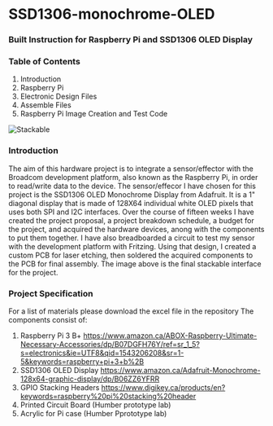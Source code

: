 # SSD1306-monochrome-OLED

### Built Instruction for Raspberry Pi and SSD1306 OLED Display

### Table of Contents
1. Introduction
2. Raspberry Pi 
3. Electronic Design Files
4. Assemble Files
5. Raspberry Pi Image Creation and Test Code

![Stackable](https://https://github.com/dchristie75/SSD1306-Monochrome-OLED/tree/master/images/stackable.jpg)

### Introduction
The aim of this hardware project is to integrate a sensor/effector with the Broadcom development platform, also known as the Raspberry Pi, in order to read/write data to the device. The sensor/effecor I have chosen for this project is the SSD1306 OLED Monochrome Display from Adafruit. It is a 1" diagonal display that is made of 128X64 individual white OLED pixels that uses both SPI and I2C interfaces. Over the course of fifteen weeks I have created the project proposal, a project breakdown schedule, a budget for the project, and acquired the hardware devices, anong with the components to put them together. I have also breadboarded a circuit to test my sensor with the development platform with Fritzing. Using that design, I created a custom PCB for laser etching, then soldered the acquired components to the PCB for final assembly. The image above is the final stackable interface for the project. 

### Project Specification
For a list of materials please download the excel file in the repository
The components consist of:
1. Raspberry Pi 3 B+ https://www.amazon.ca/ABOX-Raspberry-Ultimate-Necessary-Accessories/dp/B07DGFH76Y/ref=sr_1_5?s=electronics&ie=UTF8&qid=1543206208&sr=1-5&keywords=raspberry+pi+3+b%2B
2. SSD1306 OLED Display https://www.amazon.ca/Adafruit-Monochrome-128x64-graphic-display/dp/B06ZZ6YFRR
3. GPIO Stacking Headers https://www.digikey.ca/products/en?keywords=raspberry%20pi%20stacking%20header
4. Printed Circuit Board (Humber prototype lab)
5. Acrylic for Pi case (Humber Pprototype lab)
